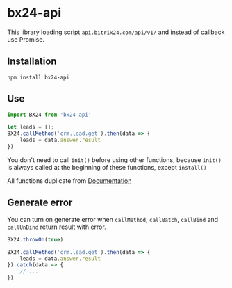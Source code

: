 # bx24-api
This library loading script `api.bitrix24.com/api/v1/` and instead of callback use Promise.

## Installation
```
npm install bx24-api
```

## Use

```javascript
import BX24 from 'bx24-api'

let leads = [];
BX24.callMethod('crm.lead.get').then(data => {
    leads = data.answer.result
})
```

You don't need to call `init()` before using other functions, because `init()` is always called at the beginning of these functions, except `install()`

All functions duplicate from [Documentation](https://dev.1c-bitrix.ru/rest_help/js_library/index.php) 

## Generate error

You can turn on generate error when `callMethod`, `callBatch`, `callBind` and `callUnBind` return result with error.

```javascript
BX24.throwOn(true)
```

```javascript
BX24.callMethod('crm.lead.get').then(data => {
    leads = data.answer.result
}).catch(data => {
    // ...
})
```
